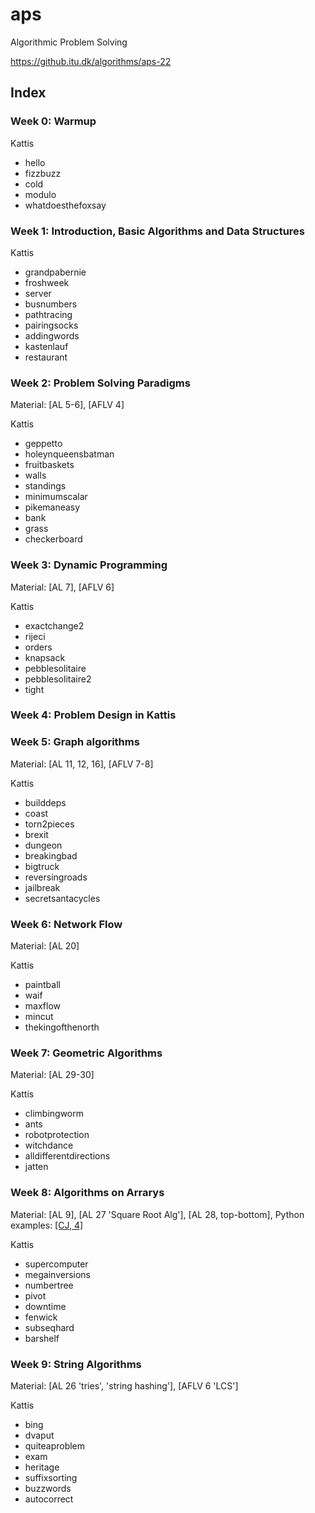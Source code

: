 # aps
Algorithmic Problem Solving

https://github.itu.dk/algorithms/aps-22

## Index

### Week 0: Warmup
Kattis
- hello
- fizzbuzz
- cold
- modulo
- whatdoesthefoxsay

### Week 1: Introduction, Basic Algorithms and Data Structures
Kattis
- grandpabernie
- froshweek
- server
- busnumbers
- pathtracing
- pairingsocks
- addingwords
- kastenlauf
- restaurant

### Week 2: Problem Solving Paradigms
Material: [AL 5-6], [AFLV 4]

Kattis
- geppetto
- holeynqueensbatman
- fruitbaskets
- walls
- standings
- minimumscalar
- pikemaneasy
- bank
- grass
- checkerboard

### Week 3: Dynamic Programming
Material: [AL 7], [AFLV 6]

Kattis
- exactchange2
- rijeci
- orders
- knapsack
- pebblesolitaire
- pebblesolitaire2
- tight

### Week 4: Problem Design in Kattis

### Week 5: Graph algorithms
Material: [AL 11, 12, 16], [AFLV 7-8]

Kattis
- builddeps
- coast
- torn2pieces
- brexit
- dungeon
- breakingbad
- bigtruck
- reversingroads
- jailbreak
- secretsantacycles

### Week 6: Network Flow
Material: [AL 20]

Kattis
- paintball
- waif
- maxflow
- mincut
- thekingofthenorth

### Week 7: Geometric Algorithms
Material: [AL 29-30]

Kattis
- climbingworm
- ants
- robotprotection
- witchdance
- alldifferentdirections
- jatten

### Week 8: Algorithms on Arrarys
Material: [AL 9], [AL 27 'Square Root Alg'], [AL 28, top-bottom], Python examples: [[CJ, 4]](https://github.itu.dk/algorithms/aps-22/blob/master/book_chapters/cp_in_python_chapter_4.pdf)

Kattis
- supercomputer
- megainversions
- numbertree
- pivot
- downtime
- fenwick
- subseqhard
- barshelf

### Week 9: String Algorithms
Material: [AL 26 'tries', 'string hashing'], [AFLV 6 'LCS']

Kattis
- bing
- dvaput
- quiteaproblem
- exam
- heritage
- suffixsorting
- buzzwords
- autocorrect
